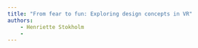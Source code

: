 ```yaml
---
title: "From fear to fun: Exploring design concepts in VR"
authors:
    - Henriette Stokholm
    -                            
---
```

